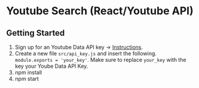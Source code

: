 # Youtube Search (React/Youtube API)

## Getting Started

1. Sign up for an Youtube Data API key -> [Instructions](https://developers.google.com/youtube/v3/getting-started).
1. Create a new file `src/api_key.js` and insert the following.  `module.exports = 'your_key'`.  Make sure to replace `your_key` with the key your Yoube Data API Key.
1. npm install
1. npm start
